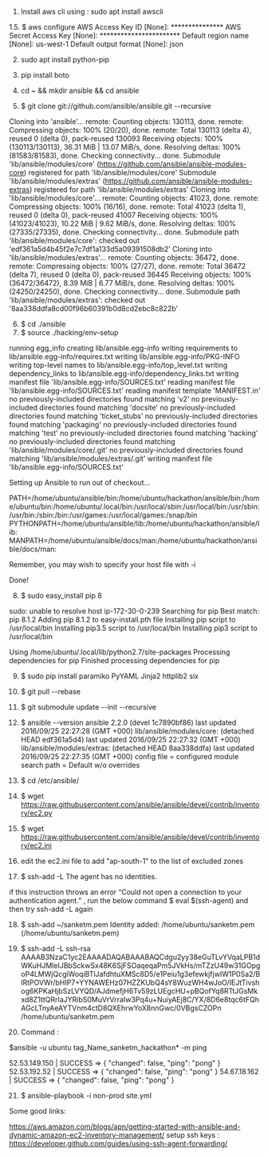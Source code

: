 1. Install aws cli using :  sudo apt install awscli

1.5. $ aws configure
AWS Access Key ID [None]: ***************
AWS Secret Access Key [None]: ***********************
Default region name [None]: us-west-1
Default output format [None]: json

2. sudo apt install python-pip

3. pip install boto

4. cd ~ && mkdir ansible && cd ansible
5. $ git clone git://github.com/ansible/ansible.git --recursive

Cloning into 'ansible'...
remote: Counting objects: 130113, done.
remote: Compressing objects: 100% (20/20), done.
remote: Total 130113 (delta 4), reused 0 (delta 0), pack-reused 130093
Receiving objects: 100% (130113/130113), 36.31 MiB | 13.07 MiB/s, done.
Resolving deltas: 100% (81583/81583), done.
Checking connectivity... done.
Submodule 'lib/ansible/modules/core' (https://github.com/ansible/ansible-modules-core) registered for path 'lib/ansible/modules/core'
Submodule 'lib/ansible/modules/extras' (https://github.com/ansible/ansible-modules-extras) registered for path 'lib/ansible/modules/extras'
Cloning into 'lib/ansible/modules/core'...
remote: Counting objects: 41023, done.
remote: Compressing objects: 100% (16/16), done.
remote: Total 41023 (delta 1), reused 0 (delta 0), pack-reused 41007
Receiving objects: 100% (41023/41023), 10.22 MiB | 9.62 MiB/s, done.
Resolving deltas: 100% (27335/27335), done.
Checking connectivity... done.
Submodule path 'lib/ansible/modules/core': checked out 'edf361a5d4b45f2e7c7df1a133d5a09391508db2'
Cloning into 'lib/ansible/modules/extras'...
remote: Counting objects: 36472, done.
remote: Compressing objects: 100% (27/27), done.
remote: Total 36472 (delta 7), reused 0 (delta 0), pack-reused 36445
Receiving objects: 100% (36472/36472), 8.39 MiB | 6.77 MiB/s, done.
Resolving deltas: 100% (24250/24250), done.
Checking connectivity... done.
Submodule path 'lib/ansible/modules/extras': checked out '8aa338ddfa8cd00f96b60391b0d8cd2ebc8c822b'

6. $ cd ./ansible
7. $ source ./hacking/env-setup

running egg_info
creating lib/ansible.egg-info
writing requirements to lib/ansible.egg-info/requires.txt
writing lib/ansible.egg-info/PKG-INFO
writing top-level names to lib/ansible.egg-info/top_level.txt
writing dependency_links to lib/ansible.egg-info/dependency_links.txt
writing manifest file 'lib/ansible.egg-info/SOURCES.txt'
reading manifest file 'lib/ansible.egg-info/SOURCES.txt'
reading manifest template 'MANIFEST.in'
no previously-included directories found matching 'v2'
no previously-included directories found matching 'docsite'
no previously-included directories found matching 'ticket_stubs'
no previously-included directories found matching 'packaging'
no previously-included directories found matching 'test'
no previously-included directories found matching 'hacking'
no previously-included directories found matching 'lib/ansible/modules/core/.git'
no previously-included directories found matching 'lib/ansible/modules/extras/.git'
writing manifest file 'lib/ansible.egg-info/SOURCES.txt'

Setting up Ansible to run out of checkout...

PATH=/home/ubuntu/ansible/bin:/home/ubuntu/hackathon/ansible/bin:/home/ubuntu/bin:/home/ubuntu/.local/bin:/usr/local/sbin:/usr/local/bin:/usr/sbin:/usr/bin:/sbin:/bin:/usr/games:/usr/local/games:/snap/bin
PYTHONPATH=/home/ubuntu/ansible/lib:/home/ubuntu/hackathon/ansible/lib:
MANPATH=/home/ubuntu/ansible/docs/man:/home/ubuntu/hackathon/ansible/docs/man:

Remember, you may wish to specify your host file with -i

Done!

8. $ sudo easy_install pip
8

sudo: unable to resolve host ip-172-30-0-239
Searching for pip
Best match: pip 8.1.2
Adding pip 8.1.2 to easy-install.pth file
Installing pip script to /usr/local/bin
Installing pip3.5 script to /usr/local/bin
Installing pip3 script to /usr/local/bin

Using /home/ubuntu/.local/lib/python2.7/site-packages
Processing dependencies for pip
Finished processing dependencies for pip

9. $ sudo pip install paramiko PyYAML Jinja2 httplib2 six

10. $ git pull --rebase

11. $ git submodule update --init --recursive

12. $ ansible --version
ansible 2.2.0 (devel 1c7890bf86) last updated 2016/09/25 22:27:28 (GMT +000)
  lib/ansible/modules/core: (detached HEAD edf361a5d4) last updated 2016/09/25 22:27:32 (GMT +000)
  lib/ansible/modules/extras: (detached HEAD 8aa338ddfa) last updated 2016/09/25 22:27:35 (GMT +000)
  config file =
  configured module search path = Default w/o overrides

13. $ cd /etc/ansible/
14. $ wget https://raw.githubusercontent.com/ansible/ansible/devel/contrib/inventory/ec2.py
15. $ wget https://raw.githubusercontent.com/ansible/ansible/devel/contrib/inventory/ec2.ini
16. edit the ec2.ini file to add "ap-south-1" to the list of excluded zones

17. $ ssh-add -L
The agent has no identities.

if this instruction throws an error “Could not open a connection to your authentication agent.” , run the below command
$ eval $(ssh-agent)
and then try ssh-add -L again

18. $ ssh-add ~/sanketm.pem
Identity added: /home/ubuntu/sanketm.pem (/home/ubuntu/sanketm.pem)

19. $ ssh-add -L
ssh-rsa AAAAB3NzaC1yc2EAAAADAQABAAABAQCdgu2yy38eGuTLvYVqaLPB1dWKuHJMleIJBbSckwSx48K6SjFSOaqeqaPm5JVkHs/mTZzU49w31GOpgoP4LMWjQcgiWoqiBTlJafdhtuXMSc8D5/e1Peiu1g3efewkjfjwIW1P0Sa2/BlRtPOVWr/bHIP7+YYNAWEHz07HZZKUbQ4sY8WuzWH4wJoO/IEJtTivshog6KPKaHjbSzLVYQD/AJdmefjH6Tv59zLUEgcHU+pBQofYq8RTtJGsMkxd8Z1ttQRrIaJYRibS0MuVrVrraIw3Pq4u+NuiyAEj8C/YX/8D6e8tqc6tFQhAGcLTnyAeAYTVnm4ctD8QXEhrwYoX8nnGwc/0VBgsCZOPn /home/ubuntu/sanketm.pem

20. Command :

$ansible -u ubuntu tag_Name_sanketm_hackathon* -m ping

52.53.149.150 | SUCCESS => {
    "changed": false,
    "ping": "pong"
}
52.53.192.52 | SUCCESS => {
    "changed": false,
    "ping": "pong"
}
54.67.18.162 | SUCCESS => {
    "changed": false,
    "ping": "pong"
}

21. $ ansible-playbook -i non-prod site.yml

Some good links:

https://aws.amazon.com/blogs/apn/getting-started-with-ansible-and-dynamic-amazon-ec2-inventory-management/
setup ssh keys : https://developer.github.com/guides/using-ssh-agent-forwarding/